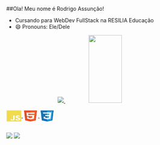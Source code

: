 ##Ola! Meu nome é Rodrigo Assunção!


- Cursando para WebDev FullStack na RESILIA Educação
- 😄 Pronouns: Ele/Dele

<div align="center">
  <a href="https://github.com/Digoassun">
  <img height="180em" src="https://github-readme-stats.vercel.app/api?username=Digoassun&show_icons=true&theme=vision-friendly-dark&include_all_commits=true&count_private=true"/>
  <img height="180em" width="42%" src="https://github-readme-stats.vercel.app/api/top-langs/?username=Digoassun&layout=compact&langs_count=7&theme=vision-friendly-dark"/>
</div>
  
<div style="display: inline_block"><br>
  <img align=center alt="Digo-Js" height="30" width="40" src="https://raw.githubusercontent.com/devicons/devicon/master/icons/javascript/javascript-plain.svg">   
  <img align="center" alt="Dafa-HTML" height="30" width="40" src="https://raw.githubusercontent.com/devicons/devicon/master/icons/html5/html5-original.svg">
  <img align="center" alt="Dafa-CSS" height="30" width="40" src="https://raw.githubusercontent.com/devicons/devicon/master/icons/css3/css3-original.svg">
</div>
  
  ##
  
  <a href = "mailto:digoassun@gmail.com"><img src="https://img.shields.io/badge/-Gmail-%23333?style=for-the-badge&logo=gmail&logoColor=white" target="_blank"></a>
  <a href="https://www.linkedin.com/in/rodrigo-assun/" target="_blank"><img src="https://img.shields.io/badge/-LinkedIn-%230077B5?style=for-the-badge&logo=linkedin&logoColor=white" target="_blank"></a> 
